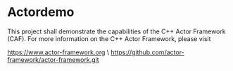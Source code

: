 # Actordemo

This project shall demonstrate the capabilities of the C++ Actor Framework (CAF). 
For more information on the C++ Actor Framework, please visit

https://www.actor-framework.org \\
https://github.com/actor-framework/actor-framework.git
